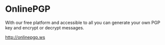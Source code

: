 # OnlinePGP
With our free platform and accessible to all you can generate your own PGP key and encrypt or decrypt messages.

http://onlinepgp.ws
